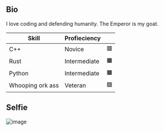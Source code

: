 ## Bio

I love coding and defending humanity. The Emperor is my goat.

| Skill | Profieciency | |
|---|---|---|
| C++ | Novice | 🟥
| Rust | Intermediate | 🟧
| Python | Intermediate | 🟧
| Whooping ork ass | Veteran | 🟩

## Selfie

![image](https://github.com/user-attachments/assets/26805c08-e55e-48d8-b1b7-7a32cc365acd)
